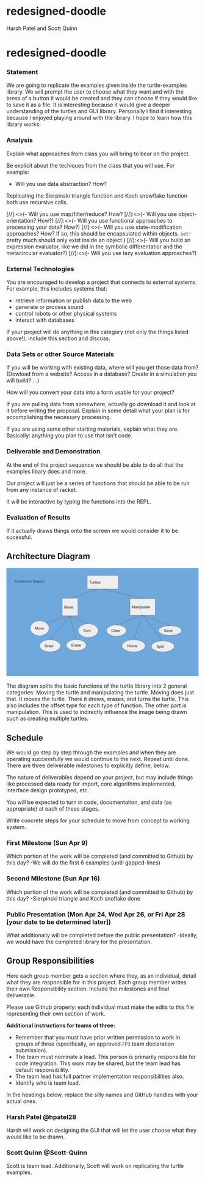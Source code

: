 # redesigned-doodle
Harsh Patel and Scott Quinn
# redesigned-doodle

### Statement

We are going to replicate the examples given inside the turtle-examples library. We will prompt the user to choose what they want and with the bress of a button it would be created and they can choose if they would like to save it as a file. It is interesting because it would give a deeper understanding of the turtles and GUI library. Personally I find it interesting because I enjoyed playing around with the library. I hope to learn how this library works. 

### Analysis
Explain what approaches from class you will bring to bear on the project.

Be explicit about the techiques from the class that you will use. For example:

- Will you use data abstraction? How?

Replicating the Sierpinski triangle function and Koch snowflake function both use recursive calls.

[//]:<>(- Will you use map/filter/reduce? How? 
[//]:<>(- Will you use object-orientation? How?)
[//]:<>(- Will you use functional approaches to processing your data? How?)
[//]:<>(- Will you use state-modification approaches? How? If so, this should be encapsulated within objects. `set!` pretty much should only exist inside an object.)
[//]:<>(- Will you build an expression evaluator, like we did in the symbolic differentatior and the metacircular evaluator?)
[//]:<>(- Will you use lazy evaluation approaches?)



### External Technologies
You are encouraged to develop a project that connects to external systems. For example, this includes systems that:

- retrieve information or publish data to the web
- generate or process sound
- control robots or other physical systems
- interact with databases

If your project will do anything in this category (not only the things listed above!), include this section and discuss.

### Data Sets or other Source Materials
If you will be working with existing data, where will you get those data from? (Dowload from a website? Access in a database? Create in a simulation you will build? ...)

How will you convert your data into a form usable for your project?  

If you are pulling data from somewhere, actually go download it and look at it before writing the proposal. Explain in some detail what your plan is for accomplishing the necessary processing.

If you are using some other starting materials, explain what they are. Basically: anything you plan to use that isn't code.

### Deliverable and Demonstration

At the end of the project sequence we should be able to do all that the examples libary does and more.


Our project will just be a series of functions that should be able to be run from any instance of racket.



It will be interactive by typing the functions into the REPL.

### Evaluation of Results

If it actually draws things onto the screen we would consider it to be sucessful.

## Architecture Diagram
![ad](/ad.jpg?raw=true"ad")

The diagram splits the basic functions of the turtle library into 2 general categories: Moving the turtle and manipulating the turtle. Moving does just that. It moves the turtle. There it draws, erases, and turns the turtle. This also includes the offset type for each type of function. The other part is manipulation. This is used to indirectly influence the image being drawn such as creating multiple turtles. 

## Schedule
We would go step by step through the examples and when they are operating successfully we would continue to the next. Repeat until done.
There are three deliverable milestones to explicitly define, below.

The nature of deliverables depend on your project, but may include things like processed data ready for import, core algorithms implemented, interface design prototyped, etc. 

You will be expected to turn in code, documentation, and data (as appropriate) at each of these stages.

Write concrete steps for your schedule to move from concept to working system. 

### First Milestone (Sun Apr 9)
Which portion of the work will be completed (and committed to Github) by this day? 
-We will do the first 6 examples (until gapped-lines)

### Second Milestone (Sun Apr 16)
Which portion of the work will be completed (and committed to Github) by this day? 
-Sierpinski triangle and Koch snoflake done 

### Public Presentation (Mon Apr 24, Wed Apr 26, or Fri Apr 28 [your date to be determined later])
What additionally will be completed before the public presentation?
-Ideally, we would have the completed library for the presentation.

## Group Responsibilities
Here each group member gets a section where they, as an individual, detail what they are responsible for in this project. Each group member writes their own Responsibility section. Include the milestones and final deliverable.

Please use Github properly: each individual must make the edits to this file representing their own section of work.

**Additional instructions for teams of three:** 
* Remember that you must have prior written permission to work in groups of three (specifically, an approved `FP3` team declaration submission).
* The team must nominate a lead. This person is primarily responsible for code integration. This work may be shared, but the team lead has default responsibility.
* The team lead has full partner implementation responsibilities also.
* Identify who is team lead.

In the headings below, replace the silly names and GitHub handles with your actual ones.

### Harsh Patel @hpatel28
Harsh will work on designing the GUI that will let the user choose what they would like to be drawn.

### Scott Quinn @Scott-Quinn
Scott is team lead. Additionally, Scott will work on replicating the turtle examples.

